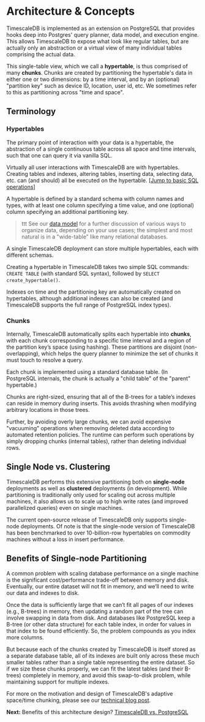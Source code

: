 # Architecture & Concepts

TimescaleDB is implemented as an extension on PostgreSQL that provides hooks
deep into Postgres' query planner, data model, and execution engine.  This
allows TimescaleDB to expose what look like regular tables, but are actually
only an abstraction or a virtual view of many individual tables comprising the
actual data.

This single-table view, which we call a **hypertable**, is thus comprised of
many **chunks**.  Chunks are created by partitioning the hypertable's data in
either one or two dimensions:
by a time interval, and by an (optional) "partition key" such as
device ID, location, user id, etc.  We sometimes refer to this as
partitioning across "time and space".

## Terminology <a id="terminology"></a>

### Hypertables <a id="hypertables"></a>
The primary point of interaction with your data is a hypertable,
the abstraction of a single continuous table across all space and time intervals,
such that one can query it via vanilla SQL.

Virtually all user interactions with TimescaleDB are with hypertables. Creating
tables and indexes, altering tables, inserting data, selecting data, etc. can
(and should) all be executed on the hypertable.
[[Jump to basic SQL operations](/using-timescaledb/hypertables)]

A hypertable is defined by a standard schema with column names and
types, with at least one column specifying a time value, and
one (optional) column specifying an additional partitioning key.

>ttt See our [data model](/introduction/data-model) for a further discussion of various
ways to organize data, depending on your use cases;
the simplest and most natural is in a "wide-table" like many
relational databases.

A single TimescaleDB deployment can store multiple hypertables, each
with different schemas.

Creating a hypertable in TimescaleDB takes two simple SQL
commands: `CREATE TABLE` (with standard SQL syntax),
followed by `SELECT create_hypertable()`.

Indexes on time and the partitioning key are automatically created on hypertables,
although additional indexes can also be created (and TimescaleDB supports the
full range of PostgreSQL index types).

### Chunks <a id="chunks"></a>

Internally, TimescaleDB automatically splits each
hypertable into **chunks**, with each chunk corresponding to a specific time
interval and a region of the partition key’s space (using hashing).
These partitions are disjoint (non-overlapping), which helps the query planner
to minimize the set of chunks it must touch to resolve a query.

Each chunk is implemented using a standard database table.  (In PostgreSQL
internals, the chunk is actually a "child table" of the "parent" hypertable.)

Chunks are right-sized, ensuring that all of the B-trees for a table’s
indexes can reside in memory during inserts.  This avoids thrashing when
modifying arbitrary locations in those trees.

Further, by avoiding overly large chunks, we can avoid expensive "vacuuming"
operations when removing deleted data according to automated retention policies.
The runtime can perform such operations by simply dropping chunks (internal
tables), rather than deleting individual rows.


## Single Node vs. Clustering <a id="single-node-vs-clustering"></a>

TimescaleDB performs this extensive partitioning both
on **single-node** deployments as well as **clustered** deployments
(in development).  While
partitioning is traditionally only used for scaling out across multiple
machines, it also allows us to scale up to high write rates (and improved
parallelized queries) even on single machines.

The current open-source release of TimescaleDB only supports single-node
deployments. Of note is that the single-node version of TimescaleDB has been
benchmarked to over 10-billion-row hypertables on commodity machines without
a loss in insert performance.

## Benefits of Single-node Partitioning <a id="benefits-chunking"></a>

A common problem with scaling database performance on a single machine
is the significant cost/performance trade-off between memory and disk.
Eventually, our entire dataset will not fit in memory, and we’ll need
to write our data and indexes to disk.

Once the data is sufficiently large that we can’t fit all pages of our indexes
(e.g., B-trees) in memory, then updating a random part of the tree can involve
swapping in data from disk.  And databases like PostgreSQL keep a B-tree (or
other data structure) for each table index, in order for values in that
index to be found efficiently. So, the problem compounds as you index more
columns.

But because each of the chunks created by TimescaleDB is itself stored as a
separate database table, all of its indexes are built only across these much
smaller tables rather than a single table representing the entire
dataset. So if we size these chunks properly, we can fit the latest tables
(and their B-trees) completely in memory, and avoid this swap-to-disk problem,
while maintaining support for multiple indexes.

For more on the motivation and design of TimescaleDB's adaptive space/time
chunking, please see our [technical blog post][chunking].

[hypertables]: /introduction/architecture#hypertables-and-chunks
[chunking]: https://blog.timescale.com/time-series-data-why-and-how-to-use-a-relational-database-instead-of-nosql-d0cd6975e87c#2362

<!--- Picture of blog post -->

**Next:** Benefits of this architecture design? [TimescaleDB vs. PostgreSQL](/introduction/timescaledb-vs-postgres)
